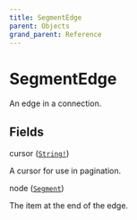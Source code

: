 ```yaml
---
title: SegmentEdge
parent: Objects
grand_parent: Reference
---
```


# SegmentEdge

An edge in a connection.

## Fields

<div class="field-entry ">
  <span id="cursor" class="field-name anchored">cursor (<code><a href="/docs/reference/scalar/string">String!</a></code>)</span>

  <div class="description-wrapper">
   <p>A cursor for use in pagination.</p>

  </div>
</div>

<div class="field-entry ">
  <span id="node" class="field-name anchored">node (<code><a href="/docs/reference/object/segment">Segment</a></code>)</span>

  <div class="description-wrapper">
   <p>The item at the end of the edge.</p>

  </div>
</div>

